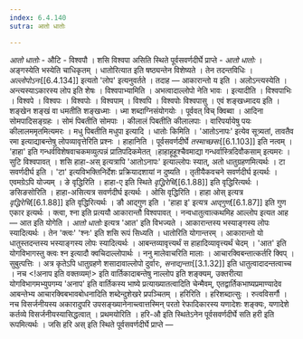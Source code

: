 ```yaml
---
index: 6.4.140
sutra: आतो धातोः

---
```

_आतो धातोः_ - औटि - विश्वपौ । शसि विश्वपा असिति स्थिते पूर्वसवर्णदीर्घे प्राप्ते - _आतो धातोः_ । अङ्गस्येति भस्येति चाधिकृतम् । धातोरित्यात इति षष्ठ्यन्तेन विशेष्यते । तेन तदन्तविधिः । _अल्लोपोऽनः_[[6.4.134]] इत्यतो 'लोप' इत्यनुवर्तते । तदाह — आकारान्तो य इति । अलोऽन्त्यस्येति । अन्त्यस्याऽकारस्य लोप इति शेषः । विश्वपाभ्यामिति । अभत्वादाल्लोपो नेति भावः । इत्यादीति । विश्वपाभिः । विश्वपे । विश्वपः । विश्वपोः । विश्वपाम् । विश्वपि । विश्वपोः विश्वपासु । एवं शङ्खध्मादय इति । शङ्खेन शङ्खं वा धमतीति शङ्खध्माः । ध्मा शब्दाग्निसंयोगयोः । पूर्ववत् विच् क्विब्वा । आदिना सोमपादिसङ्ग्रहः । सोमं पिबतीति सोमपाः । कीलालं पिबतीति कीलालपाः । वारिपर्यायेषु पयः कीलालममृतमित्यमरः । मधु पिबतीति मधुपा इत्यादि । धातोः किमिति । 'आतोऽनापः' इत्येव सूत्र्यतां, तावतैव रमा इत्याद्याबन्तेषु लोपव्यावृत्तेरिति प्रश्नः । हाहानिति । पूर्वसवर्णदीर्घे _तस्माच्छसः_[[6.1.103]] इति नत्वम् । 'हाहा' इति गन्धर्वविशेषवाचकमव्युत्पन्नं प्रातिपदिकमेतत् ।हाहाहूहूश्चैवमाद्या गन्धर्वास्त्रिदिवौकसाम् इत्यमरः । सुटि विश्वपावत् । शसि हाहा-अस् इत्यत्रापि 'आतोऽनापः' इत्याल्लोपः स्यात्, अतो धातुग्रहणमित्यर्थः । टा सवर्णदीर्घ इति । 'टा' इत्यविभक्तिनिर्देशः प्रक्रियादशायां न दुष्यति । तृतीयैकवचने सवर्णदीर्घ इत्यर्थः । एवमग्रेऽपि योज्यम् । ङे वृद्धिरिति । हाहा-ए इति स्थिते _वृद्धिरेचि_[[6.1.88]] इति वृद्धिरित्यर्थः । ङसिङसोरिति । हाहा-असित्यत्र सवर्णदीर्घ इत्यर्थः । ओसि वृद्धिरिति । हाहा ओस् इत्यत्र _वृद्धिरेचि_[[6.1.88]] इति वृद्धिरित्यर्थः । ङौ आद्गुण इति । 'हाहा इ' इत्यत्र _आद्गुण_[[6.1.87]] इति गुण एकार इत्यर्थः । क्त्वा, श्ना इति प्रत्ययौ आकारान्तौ विश्वपावत् । नन्वधातुत्वात्कथमिह आल्लोप इत्यत आह — आत इति योगेति । _आतो धातोः_ इत्यत्र 'आत' इति विभज्यते । आकारान्तस्य भस्याङ्गस्य लोपः स्यादित्यर्थः । तेन 'क्त्वः' 'श्नः' इति शसि रूपं सिध्यति । धातोरिति योगान्तरम् । आकारान्तो यो धातुस्तदन्तस्य भस्याङ्गस्य लोपः स्यादित्यर्थः । आबन्तव्यावृत्त्यर्थं स हाहादिव्यावृत्त्यर्थं चेदम् । 'आत' इति योगविभागस्तु क्त्वः श्न इत्यादौ क्वचिदाल्लोपार्थः । ननु मालेवाचरिति मालाः । आचारक्विबन्तात्कर्तरि क्विप् । सुबुत्पत्तिः । अत्र कृतेऽपि धातुग्रहणे शसादावाल्लोपो दुर्वारः, _सनाद्यन्ताः_[[3.1.32]] इति धातुत्वादादन्तत्वाच्च । नच <!अनाप इति वक्तव्यम्!> इति वार्तिकादाबन्तेषु नाल्लोप इति शङ्क्यम्, उक्तरीत्या योगविभागमभ्युपगम्य 'अनाप' इति वार्तिकस्य भाष्ये प्रत्याख्यातत्वादिति चेन्मैवम्, एतद्वार्तिकभाष्यप्रमाण्यादेव आबन्तेभ्य आचारक्विबभावबोधनादिति शब्देन्दुशेखरे प्रपञ्चितम् । हरिरिति । हरिशब्दात्सुः । रुत्वविसर्गौ । नच विसर्जनीयस्य अकारादुपरि उपसङ्ख्यानेनाच्त्वात्तस्मिन् परतो रेफादिकारस्य यणादेशः शङ्क्यः, यणादेशे कर्तव्ये विसर्जनीयस्यासिद्धत्वात् । प्रथमयोरिति । हरि-औ इति स्थितेऽनेन पूर्वसवर्णदीर्घे सति हरी इति रूपमित्यर्थः । जसि हरि अस् इति स्थिते पूर्वसवर्णदीर्घे प्राप्ते —